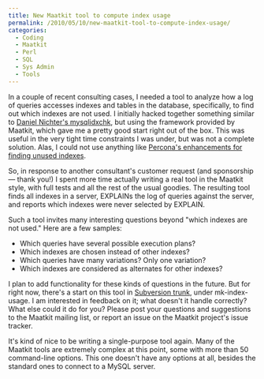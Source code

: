 ```yaml
---
title: New Maatkit tool to compute index usage
permalink: /2010/05/10/new-maatkit-tool-to-compute-index-usage/
categories:
  - Coding
  - Maatkit
  - Perl
  - SQL
  - Sys Admin
  - Tools
---
```

In a couple of recent consulting cases, I needed a tool to analyze how a log of queries accesses indexes and tables in the database, specifically, to find out which indexes are not used. I initially hacked together something similar to [Daniel Nichter's mysqlidxchk][1], but using the framework provided by Maatkit, which gave me a pretty good start right out of the box. This was useful in the very tight time constraints I was under, but was not a complete solution. Alas, I could not use anything like [Percona's enhancements for finding unused indexes][2].

So, in response to another consultant's customer request (and sponsorship &#8212; thank you!) I spent more time actually writing a real tool in the Maatkit style, with full tests and all the rest of the usual goodies. The resulting tool finds all indexes in a server, EXPLAINs the log of queries against the server, and reports which indexes were never selected by EXPLAIN.

Such a tool invites many interesting questions beyond "which indexes are not used." Here are a few samples:

*   Which queries have several possible execution plans?
*   Which indexes are chosen instead of other indexes?
*   Which queries have many variations? Only one variation?
*   Which indexes are considered as alternates for other indexes?

I plan to add functionality for these kinds of questions in the future. But for right now, there's a start on this tool in [Subversion trunk][3], under mk-index-usage. I am interested in feedback on it; what doesn't it handle correctly? What else could it do for you? Please post your questions and suggestions to the Maatkit mailing list, or report an issue on the Maatkit project's issue tracker.

It's kind of nice to be writing a single-purpose tool again. Many of the Maatkit tools are extremely complex at this point, some with more than 50 command-line options. This one doesn't have any options at all, besides the standard ones to connect to a MySQL server.

 [1]: http://hackmysql.com/mysqlidxchk
 [2]: http://www.mysqlperformanceblog.com/2009/01/15/dropping-unused-indexes/
 [3]: http://maatkit.googlecode.com/svn/trunk/mk-index-usage/
